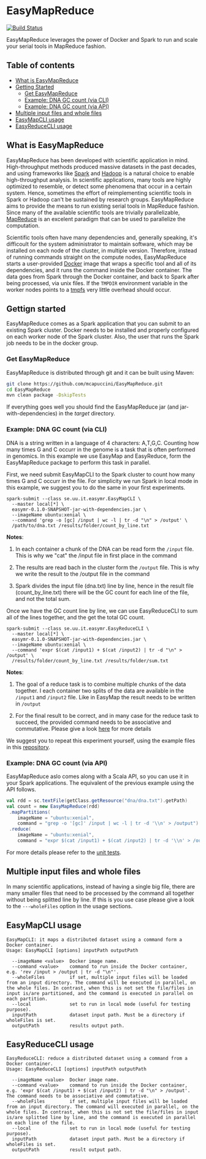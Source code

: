 # EasyMapReduce

[![Build Status](https://travis-ci.org/mcapuccini/EasyMapReduce.svg?branch=master)](https://travis-ci.org/mcapuccini/EasyMapReduce)

EasyMapReduce leverages the power of Docker and Spark to run and scale your serial tools in MapReduce fashion.

## Table of contents
- [What is EasyMapReduce](#what-is-easymapreduce)
- [Getting Started](#gettign-started)
  - [Get EasyMapReduce](#get-easymapreduce)
  - [Example: DNA GC count (via CLI)](#example-dna-gc-count-via-cli)
  - [Example: DNA GC count (via API)](#example-dna-gc-count-via-api)
- [Multiple input files and whole files](#multiple-input-files-and-whole-files)
- [EasyMapCLI usage](#easymapcli-usage)
- [EasyReduceCLI usage](#easyreducecli-usage)

## What is EasyMapReduce

EasyMapReduce has been developed with scientific application in mind. High-throughput methods produced massive datasets in the past decades, and using frameworks like [Spark](http://spark.apache.org/) and [Hadoop](https://hadoop.apache.org/) is a natural choice to enable high-throughput analysis. In scientific applications, many tools are highly optimized to resemble, or detect some phenomena that occur in a certain system. Hence, sometimes the effort of reimplementing scientific tools in Spark or Hadoop can't be sustained by research groups. EasyMapReduce aims to provide the means to run existing serial tools in MapReduce fashion. Since many of the available scientific tools are trivially parallelizable, [MapReduce](http://research.google.com/archive/mapreduce.html) is an excelent paradigm that can be used to parallelize the computation.

Scientific tools often have many dependencies and, generally speaking, it's difficoult for the system administrator to maintain   software, which may be installed on each node of the cluster, in multiple version. Therefore, instead of running commands straight on the compute nodes, EasyMapReduce starts a user-provided [Docker](https://www.docker.com/) image that wraps a specific tool and all of its dependencies, and it runs the command inside the Docker container. The data goes from Spark through the Docker container, and back to Spark after being processed, via unix files. If the `TMPDIR` environment variable in the worker nodes points to a [tmpfs](https://en.wikipedia.org/wiki/Tmpfs) very little overhead should occur. 

## Gettign started
EasyMapReduce comes as a Spark application that you can submit to an existing Spark cluster. Docker needs to be installed and properly configured on each worker node of the Spark cluster. Also, the user that runs the Spark job needs to be in the docker group.  

### Get EasyMapReduce

EasyMapReduce is distributed through git and it can be built using Maven:

```bash
git clone https://github.com/mcapuccini/EasyMapReduce.git
cd EasyMapReduce
mvn clean package -DskipTests
```

If everything goes well you should find the EasyMapReduce jar (and jar-with-dependencies) in the *target* directory.

### Example: DNA GC count (via CLI)
DNA is a string written in a language of 4 characters: A,T,G,C. Counting how many times G and C occurr in the genome is a task that is often performed in genomics. In this example we use EasyMap and EasyReduce, form the EasyMapReduce package to perform this task in parallel. 

First, we need submit EasyMapCLI to the Spark cluster to count how many times G and C occurr in the file. For simplicity we run Spark in local mode in this example, we suggest you to do the same in your first experiments. 

```
spark-submit --class se.uu.it.easymr.EasyMapCLI \ 
  --master local[*] \
  easymr-0.1.0-SNAPSHOT-jar-with-dependencies.jar \
  --imageName ubuntu:xenial \
  --command 'grep -o [gc] /input | wc -l | tr -d "\n" > /output' \
  /path/to/dna.txt /results/folder/count_by_line.txt
```

**Notes**: 

1. In each container a chunk of the DNA can be read form the `/input` file. This is why we "cat" the /input file in first place in the command

2. The results are read bach in the cluster form the `/output` file. This is why we write the result to the /output file in the command

3. Spark divides the input file (dna.txt) line by line, hence in the result file (count_by_line.txt) there will be the GC count for each line of the file, and not the total sum.

Once we have the GC count line by line, we can use EasyReduceCLI to sum all of the lines together, and the get the total GC count.

```
spark-submit --class se.uu.it.easymr.EasyReduceCLI \
  --master local[*] \
  easymr-0.1.0-SNAPSHOT-jar-with-dependencies.jar \
  --imageName ubuntu:xenial \
  --command 'expr $(cat /input1) + $(cat /input2) | tr -d "\n" > /output' \
  /results/folder/count_by_line.txt /results/folder/sum.txt
```

**Notes**: 

1. The goal of a reduce task is to combine multiple chunks of the data together. I each container two splits of the data are available in the `/input1` and `/input2` file. Like in EasyMap the result needs to be written in `/output`

2. For the final result to be correct, and in many case for the reduce task to succeed, the provided command needs to be associative and commutative. Please give a look [here](http://stackoverflow.com/questions/329423/parallelizing-the-reduce-in-mapreduce) for more details

We suggest you to repeat this experiment yourself, using the example files in this [repository](https://github.com/mcapuccini/EasyMapReduce/tree/master/src/test/resources/se/uu/it/easymr/dna).

### Example: DNA GC count (via API)
EasyMapReduce aslo comes along with a Scala API, so you can use it in your Spark applications. The equivalent of the previous example using the API follows.

```scala
val rdd = sc.textFile(getClass.getResource("dna/dna.txt").getPath)
val count = new EasyMapReduce(rdd)
 .mapPartitions(
    imageName = "ubuntu:xenial",
    command = "grep -o '[gc]' /input | wc -l | tr -d '\\n' > /output")
 .reduce(
    imageName = "ubuntu:xenial",
    command = "expr $(cat /input1) + $(cat /input2) | tr -d '\\n' > /output")
```

For more details please refer to the [unit tests](https://github.com/mcapuccini/EasyMapReduce/tree/master/src/test/scala/se/uu/it/easymr).

## Multiple input files and whole files
In many scientific applications, instead of having a single big file, there are many smaller files that need to be processed by the command all together without being splitted line by line. If this is you use case please give a look to the `---wholeFiles` option in the usage sections. 

## EasyMapCLI usage
```
EasyMapCLI: it maps a distributed dataset using a command form a Docker container.
Usage: EasyMapCLI [options] inputPath outputPath

  --imageName <value>  Docker image name.
  --command <value>    command to run inside the Docker container, e.g. 'rev /input > /output | tr -d "\n"'.
  --wholeFiles         if set, multiple input files will be loaded from an input directory. The command will be executed in parallel, on the whole files. In contrast, when this is not set the file/files in input is/are partitioned, and the command is executed in parallel on each partition.
  --local              set to run in local mode (useful for testing purpose).
  inputPath            dataset input path. Must be a directory if wholeFiles is set.
  outputPath           results output path.
```

## EasyReduceCLI usage
```
EasyReduceCLI: reduce a distributed dataset using a command from a Docker container.
Usage: EasyReduceCLI [options] inputPath outputPath

  --imageName <value>  Docker image name.
  --command <value>    command to run inside the Docker container, e.g. 'expr $(cat /input1) + $(cat /input2) | tr -d "\n" > /output'. The command needs to be associative and commutative.
  --wholeFiles         if set, multiple input files will be loaded from an input directory. The command will executed in parallel, on the whole files. In contrast, when this is not set the file/files in input is/are splitted line by line, and the command is executed in parallel on each line of the file.
  --local              set to run in local mode (useful for testing purpose).
  inputPath            dataset input path. Must be a directory if wholeFiles is set.
  outputPath           result output path.
```
